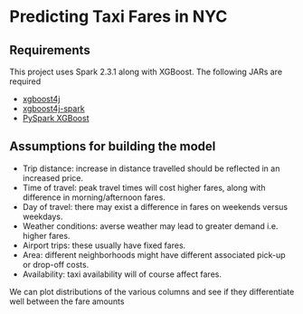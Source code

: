 # Predicting Taxi Fares in NYC

## Requirements

This project uses Spark 2.3.1 along with XGBoost. The following JARs are required
* [xgboost4j](https://mvnrepository.com/artifact/ml.dmlc/xgboost4j/0.72)
* [xgboost4j-spark](https://mvnrepository.com/artifact/ml.dmlc/xgboost4j-spark/0.72)
* [PySpark XGBoost](https://github.com/dmlc/xgboost/files/2161553/sparkxgb.zip)

## Assumptions for building the model

* Trip distance: increase in distance travelled should be reflected in an increased price.
* Time of travel: peak travel times will cost higher fares, along with difference in morning/afternoon fares.
* Day of travel: there may exist a difference in fares on weekends versus weekdays.
* Weather conditions: averse weather may lead to greater demand i.e. higher fares.
* Airport trips: these usually have fixed fares.
* Area: different neighborhoods might have different associated pick-up or drop-off costs.
* Availability: taxi availability will of course affect fares.

We can plot distributions of the various columns and see if they differentiate well between the fare amounts